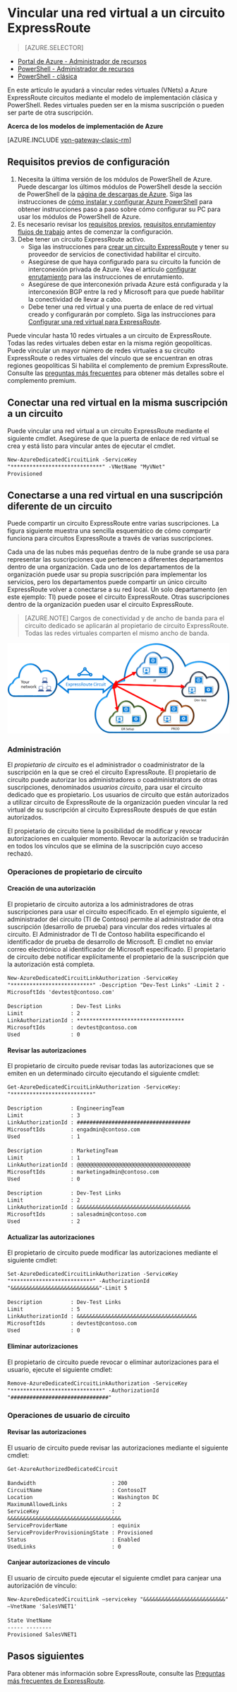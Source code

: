 <properties
   pageTitle="Vincular una red virtual a un circuito ExpressRoute mediante el modelo de implementación clásica y PowerShell | Microsoft Azure"
   description="Este documento proporciona información general sobre cómo vincular redes virtuales (VNets) a circuitos ExpressRoute mediante el modelo de implementación clásica y PowerShell."
   services="expressroute"
   documentationCenter="na"
   authors="ganesr"
   manager="carmonm"
   editor=""
   tags="azure-service-management"/>
<tags
   ms.service="expressroute"
   ms.devlang="na"
   ms.topic="article"
   ms.tgt_pltfrm="na"
   ms.workload="infrastructure-services"
   ms.date="10/10/2016"
   ms.author="ganesr" />

# <a name="link-a-virtual-network-to-an-expressroute-circuit"></a>Vincular una red virtual a un circuito ExpressRoute

> [AZURE.SELECTOR]
- [Portal de Azure - Administrador de recursos](expressroute-howto-linkvnet-portal-resource-manager.md)
- [PowerShell - Administrador de recursos](expressroute-howto-linkvnet-arm.md)
- [PowerShell - clásica](expressroute-howto-linkvnet-classic.md)



En este artículo le ayudará a vincular redes virtuales (VNets) a Azure ExpressRoute circuitos mediante el modelo de implementación clásica y PowerShell. Redes virtuales pueden ser en la misma suscripción o pueden ser parte de otra suscripción.

**Acerca de los modelos de implementación de Azure**

[AZURE.INCLUDE [vpn-gateway-clasic-rm](../../includes/vpn-gateway-classic-rm-include.md)]

## <a name="configuration-prerequisites"></a>Requisitos previos de configuración

1. Necesita la última versión de los módulos de PowerShell de Azure. Puede descargar los últimos módulos de PowerShell desde la sección de PowerShell de la [página de descargas de Azure](https://azure.microsoft.com/downloads/). Siga las instrucciones de [cómo instalar y configurar Azure PowerShell](../powershell-install-configure.md) para obtener instrucciones paso a paso sobre cómo configurar su PC para usar los módulos de PowerShell de Azure.
2. Es necesario revisar los [requisitos previos](expressroute-prerequisites.md), [requisitos enrutamiento](expressroute-routing.md)y [flujos de trabajo](expressroute-workflows.md) antes de comenzar la configuración.
3. Debe tener un circuito ExpressRoute activo.
    - Siga las instrucciones para [crear un circuito ExpressRoute](expressroute-howto-circuit-classic.md) y tener su proveedor de servicios de conectividad habilitar el circuito.
    - Asegúrese de que haya configurado para su circuito la función de interconexión privada de Azure. Vea el artículo [configurar enrutamiento](expressroute-howto-routing-classic.md) para las instrucciones de enrutamiento.
    - Asegúrese de que interconexión privada Azure está configurada y la interconexión BGP entre la red y Microsoft para que puede habilitar la conectividad de llevar a cabo.
    - Debe tener una red virtual y una puerta de enlace de red virtual creado y configurarán por completo. Siga las instrucciones para [Configurar una red virtual para ExpressRoute](expressroute-howto-vnet-portal-classic.md).

Puede vincular hasta 10 redes virtuales a un circuito de ExpressRoute. Todas las redes virtuales deben estar en la misma región geopolíticas. Puede vincular un mayor número de redes virtuales a su circuito ExpressRoute o redes virtuales del vínculo que se encuentran en otras regiones geopolíticas Si habilita el complemento de premium ExpressRoute. Consulte las [preguntas más frecuentes](expressroute-faqs.md) para obtener más detalles sobre el complemento premium.

## <a name="connect-a-virtual-network-in-the-same-subscription-to-a-circuit"></a>Conectar una red virtual en la misma suscripción a un circuito

Puede vincular una red virtual a un circuito ExpressRoute mediante el siguiente cmdlet. Asegúrese de que la puerta de enlace de red virtual se crea y está listo para vincular antes de ejecutar el cmdlet.

    New-AzureDedicatedCircuitLink -ServiceKey "*****************************" -VNetName "MyVNet"
    Provisioned

## <a name="connect-a-virtual-network-in-a-different-subscription-to-a-circuit"></a>Conectarse a una red virtual en una suscripción diferente de un circuito

Puede compartir un circuito ExpressRoute entre varias suscripciones. La figura siguiente muestra una sencilla esquemático de cómo compartir funciona para circuitos ExpressRoute a través de varias suscripciones.

Cada una de las nubes más pequeñas dentro de la nube grande se usa para representar las suscripciones que pertenecen a diferentes departamentos dentro de una organización. Cada uno de los departamentos de la organización puede usar su propia suscripción para implementar los servicios, pero los departamentos puede compartir un único circuito ExpressRoute volver a conectarse a su red local. Un solo departamento (en este ejemplo: TI) puede posee el circuito ExpressRoute. Otras suscripciones dentro de la organización pueden usar el circuito ExpressRoute.

>[AZURE.NOTE] Cargos de conectividad y de ancho de banda para el circuito dedicado se aplicarán al propietario de circuito ExpressRoute. Todas las redes virtuales comparten el mismo ancho de banda.

![Conectividad de suscripción de cruz](./media/expressroute-howto-linkvnet-classic/cross-subscription.png)

### <a name="administration"></a>Administración

El *propietario de circuito* es el administrador o coadministrator de la suscripción en la que se creó el circuito ExpressRoute. El propietario de circuito puede autorizar los administradores o coadministrators de otras suscripciones, denominados *usuarios circuito*, para usar el circuito dedicado que es propietario. Los usuarios de circuito que están autorizados a utilizar circuito de ExpressRoute de la organización pueden vincular la red virtual de su suscripción al circuito ExpressRoute después de que están autorizados.

El propietario de circuito tiene la posibilidad de modificar y revocar autorizaciones en cualquier momento. Revocar la autorización se traducirán en todos los vínculos que se elimina de la suscripción cuyo acceso rechazó.

### <a name="circuit-owner-operations"></a>Operaciones de propietario de circuito

#### <a name="creating-an-authorization"></a>Creación de una autorización

El propietario de circuito autoriza a los administradores de otras suscripciones para usar el circuito especificado. En el ejemplo siguiente, el administrador del circuito (TI de Contoso) permite al administrador de otra suscripción (desarrollo de prueba) para vincular dos redes virtuales al circuito. El Administrador de TI de Contoso habilita especificando el identificador de prueba de desarrollo de Microsoft. El cmdlet no enviar correo electrónico al identificador de Microsoft especificado. El propietario de circuito debe notificar explícitamente el propietario de la suscripción que la autorización está completa.

    New-AzureDedicatedCircuitLinkAuthorization -ServiceKey "**************************" -Description "Dev-Test Links" -Limit 2 -MicrosoftIds 'devtest@contoso.com'

    Description         : Dev-Test Links
    Limit               : 2
    LinkAuthorizationId : **********************************
    MicrosoftIds        : devtest@contoso.com
    Used                : 0

#### <a name="reviewing-authorizations"></a>Revisar las autorizaciones

El propietario de circuito puede revisar todas las autorizaciones que se emiten en un determinado circuito ejecutando el siguiente cmdlet:

    Get-AzureDedicatedCircuitLinkAuthorization -ServiceKey: "**************************"

    Description         : EngineeringTeam
    Limit               : 3
    LinkAuthorizationId : ####################################
    MicrosoftIds        : engadmin@contoso.com
    Used                : 1

    Description         : MarketingTeam
    Limit               : 1
    LinkAuthorizationId : @@@@@@@@@@@@@@@@@@@@@@@@@@@@@@@@@@@@
    MicrosoftIds        : marketingadmin@contoso.com
    Used                : 0

    Description         : Dev-Test Links
    Limit               : 2
    LinkAuthorizationId : &&&&&&&&&&&&&&&&&&&&&&&&&&&&&&&&&&&&
    MicrosoftIds        : salesadmin@contoso.com
    Used                : 2


#### <a name="updating-authorizations"></a>Actualizar las autorizaciones

El propietario de circuito puede modificar las autorizaciones mediante el siguiente cmdlet:

    Set-AzureDedicatedCircuitLinkAuthorization -ServiceKey "**************************" -AuthorizationId "&&&&&&&&&&&&&&&&&&&&&&&&&&&&"-Limit 5

    Description         : Dev-Test Links
    Limit               : 5
    LinkAuthorizationId : &&&&&&&&&&&&&&&&&&&&&&&&&&&&&&&&&&&&&&
    MicrosoftIds        : devtest@contoso.com
    Used                : 0


#### <a name="deleting-authorizations"></a>Eliminar autorizaciones

El propietario de circuito puede revocar o eliminar autorizaciones para el usuario, ejecute el siguiente cmdlet:

    Remove-AzureDedicatedCircuitLinkAuthorization -ServiceKey "*****************************" -AuthorizationId "###############################"


### <a name="circuit-user-operations"></a>Operaciones de usuario de circuito

#### <a name="reviewing-authorizations"></a>Revisar las autorizaciones

El usuario de circuito puede revisar las autorizaciones mediante el siguiente cmdlet:

    Get-AzureAuthorizedDedicatedCircuit

    Bandwidth                        : 200
    CircuitName                      : ContosoIT
    Location                         : Washington DC
    MaximumAllowedLinks              : 2
    ServiceKey                       : &&&&&&&&&&&&&&&&&&&&&&&&&&&&&&&&&&&&
    ServiceProviderName              : equinix
    ServiceProviderProvisioningState : Provisioned
    Status                           : Enabled
    UsedLinks                        : 0

#### <a name="redeeming-link-authorizations"></a>Canjear autorizaciones de vínculo

El usuario de circuito puede ejecutar el siguiente cmdlet para canjear una autorización de vínculo:

    New-AzureDedicatedCircuitLink –servicekey "&&&&&&&&&&&&&&&&&&&&&&&&&&" –VnetName 'SalesVNET1'

    State VnetName
    ----- --------
    Provisioned SalesVNET1

## <a name="next-steps"></a>Pasos siguientes

Para obtener más información sobre ExpressRoute, consulte las [Preguntas más frecuentes de ExpressRoute](expressroute-faqs.md).
